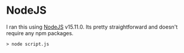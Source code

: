 # NodeJS

I ran this using [NodeJS](https://nodejs.org/en/) v15.11.0. Its pretty straightforward and doesn't require any npm packages.

```
> node script.js
```
